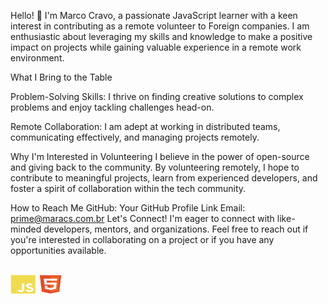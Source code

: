 Hello! 👋 I'm Marco Cravo, a passionate JavaScript learner with a keen interest in contributing as a remote volunteer to Foreign companies. I am enthusiastic about leveraging my skills and knowledge to make a positive impact on projects while gaining valuable experience in a remote work environment.

What I Bring to the Table

Problem-Solving Skills: I thrive on finding creative solutions to complex problems and enjoy tackling challenges head-on.

Remote Collaboration: I am adept at working in distributed teams, communicating effectively, and managing projects remotely.

Why I'm Interested in Volunteering
I believe in the power of open-source and giving back to the community. By volunteering remotely, I hope to contribute to meaningful projects, learn from experienced developers, and foster a spirit of collaboration within the tech community.

How to Reach Me
GitHub: Your GitHub Profile Link
Email: prime@maracs.com.br
Let's Connect!
I'm eager to connect with like-minded developers, mentors, and organizations. Feel free to reach out if you're interested in collaborating on a project or if you have any opportunities available.

<div style="display: inline_block"><br>
  <img align="center" alt="Rafa-Js" height="30" width="40" src="https://raw.githubusercontent.com/devicons/devicon/master/icons/javascript/javascript-plain.svg">
  <img align="center" alt="Rafa-HTML" height="30" width="40" src="https://raw.githubusercontent.com/devicons/devicon/master/icons/html5/html5-original.svg">
  </div>
